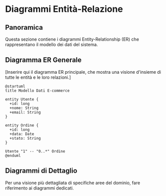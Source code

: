 # Diagrammi Entità-Relazione

## Panoramica

Questa sezione contiene i diagrammi Entity-Relationship (ER) che rappresentano il modello dei dati del sistema.

## Diagramma ER Generale

[Inserire qui il diagramma ER principale, che mostra una visione d'insieme di tutte le entità e le loro relazioni.]

```plantuml
@startuml
title Modello Dati E-commerce

entity Utente {
  +id: long
  +nome: String
  +email: String
}

entity Ordine {
  +id: long
  +data: Date
  +stato: String
}

Utente "1" -- "0..*" Ordine
@enduml
```

## Diagrammi di Dettaglio

Per una visione più dettagliata di specifiche aree del dominio, fare riferimento ai diagrammi dedicati.
